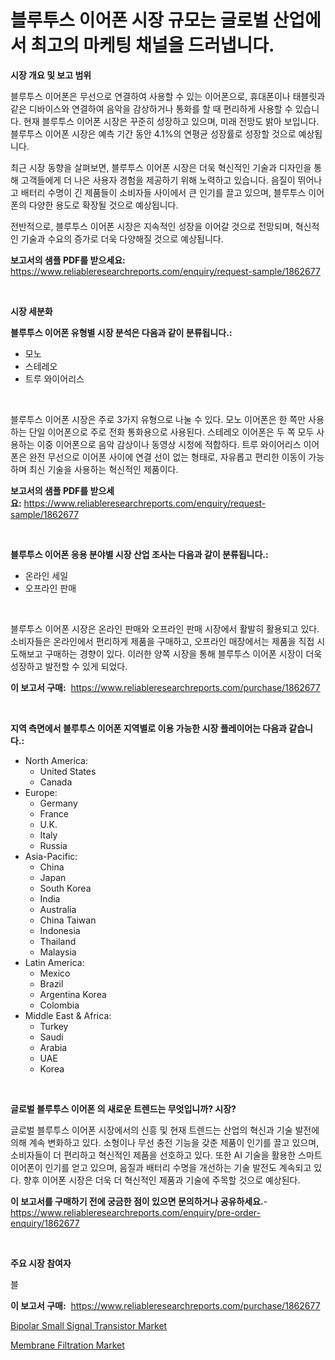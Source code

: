<p><h1>블루투스 이어폰 시장 규모는 글로벌 산업에서 최고의 마케팅 채널을 드러냅니다.</h1></p><p><strong>시장 개요 및 보고 범위</strong></p>
<p><p>블루투스 이어폰은 무선으로 연결하여 사용할 수 있는 이어폰으로, 휴대폰이나 태블릿과 같은 디바이스와 연결하여 음악을 감상하거나 통화를 할 때 편리하게 사용할 수 있습니다. 현재 블루투스 이어폰 시장은 꾸준히 성장하고 있으며, 미래 전망도 밝아 보입니다. 블루투스 이어폰 시장은 예측 기간 동안 4.1%의 연평균 성장률로 성장할 것으로 예상됩니다.</p><p>최근 시장 동향을 살펴보면, 블루투스 이어폰 시장은 더욱 혁신적인 기술과 디자인을 통해 고객들에게 더 나은 사용자 경험을 제공하기 위해 노력하고 있습니다. 음질이 뛰어나고 배터리 수명이 긴 제품들이 소비자들 사이에서 큰 인기를 끌고 있으며, 블루투스 이어폰의 다양한 용도로 확장될 것으로 예상됩니다.</p><p>전반적으로, 블루투스 이어폰 시장은 지속적인 성장을 이어갈 것으로 전망되며, 혁신적인 기술과 수요의 증가로 더욱 다양해질 것으로 예상됩니다.</p></p>
<p><strong>보고서의 샘플 PDF를 받으세요:</strong> <a href="https://www.reliableresearchreports.com/enquiry/request-sample/1862677">https://www.reliableresearchreports.com/enquiry/request-sample/1862677</a></p>
<p>&nbsp;</p>
<p><strong>시장 세분화</strong></p>
<p><strong>블루투스 이어폰 유형별 시장 분석은 다음과 같이 분류됩니다.:</strong></p>
<p><ul><li>모노</li><li>스테레오</li><li>트루 와이어리스</li></ul></p>
<p>&nbsp;</p>
<p><p>블루투스 이어폰 시장은 주로 3가지 유형으로 나눌 수 있다. 모노 이어폰은 한 쪽만 사용하는 단일 이어폰으로 주로 전화 통화용으로 사용된다. 스테레오 이어폰은 두 쪽 모두 사용하는 이중 이어폰으로 음악 감상이나 동영상 시청에 적합하다. 트루 와이어리스 이어폰은 완전 무선으로 이어폰 사이에 연결 선이 없는 형태로, 자유롭고 편리한 이동이 가능하며 최신 기술을 사용하는 혁신적인 제품이다.</p></p>
<p><strong>보고서의 샘플 PDF를 받으세요:</strong>&nbsp;<a href="https://www.reliableresearchreports.com/enquiry/request-sample/1862677">https://www.reliableresearchreports.com/enquiry/request-sample/1862677</a></p>
<p>&nbsp;</p>
<p><strong> 블루투스 이어폰 응용 분야별 시장 산업 조사는 다음과 같이 분류됩니다.:</strong></p>
<p><ul><li>온라인 세일</li><li>오프라인 판매</li></ul></p>
<p>&nbsp;</p>
<p><p>블루투스 이어폰 시장은 온라인 판매와 오프라인 판매 시장에서 활발히 활용되고 있다. 소비자들은 온라인에서 편리하게 제품을 구매하고, 오프라인 매장에서는 제품을 직접 시도해보고 구매하는 경향이 있다. 이러한 양쪽 시장을 통해 블루투스 이어폰 시장이 더욱 성장하고 발전할 수 있게 되었다.</p></p>
<p><strong>이 보고서 구매:</strong>&nbsp; <a href="https://www.reliableresearchreports.com/purchase/1862677">https://www.reliableresearchreports.com/purchase/1862677</a></p>
<p>&nbsp;</p>
<p><strong>지역 측면에서 블루투스 이어폰 지역별로 이용 가능한 시장 플레이어는 다음과 같습니다.:</strong></p>
<p><ul>
    <li>
        North America:
        <ul>
            <li>United States</li>
            <li>Canada</li>
        </ul>
    </li>
    <li>
        Europe:
        <ul>
            <li>Germany</li>
            <li>France</li>
            <li>U.K.</li>
            <li>Italy</li>
            <li>Russia</li>
        </ul>
    </li>
    <li>
        Asia-Pacific:
        <ul>
            <li>China</li>
            <li>Japan</li>
            <li>South Korea</li>
            <li>India</li>
            <li>Australia</li>
            <li>China Taiwan</li>
            <li>Indonesia</li>
            <li>Thailand</li>
            <li>Malaysia</li>
        </ul>
    </li>
    <li>
        Latin America:
        <ul>
            <li>Mexico</li>
            <li>Brazil</li>
            <li>Argentina Korea</li>
            <li>Colombia</li>
        </ul>
    </li>
    <li>
        Middle East & Africa:
        <ul>
            <li>Turkey</li>
            <li>Saudi</li>
            <li>Arabia</li>
            <li>UAE</li>
            <li>Korea</li>
        </ul>
    </li>
    </ul></p>
<p>&nbsp;</p>
<p><strong>글로벌 블루투스 이어폰 의 새로운 트렌드는 무엇입니까? 시장?</strong></p>
<p><p>글로벌 블루투스 이어폰 시장에서의 신흥 및 현재 트렌드는 산업의 혁신과 기술 발전에 의해 계속 변화하고 있다. 소형이나 무선 충전 기능을 갖춘 제품이 인기를 끌고 있으며, 소비자들이 더 편리하고 혁신적인 제품을 선호하고 있다. 또한 AI 기술을 활용한 스마트 이어폰이 인기를 얻고 있으며, 음질과 배터리 수명을 개선하는 기술 발전도 계속되고 있다. 향후 이어폰 시장은 더욱 더 혁신적인 제품과 기술에 주목할 것으로 예상된다.</p></p>
<p><strong>이 보고서를 구매하기 전에 궁금한 점이 있으면 문의하거나 공유하세요.</strong>- <a href="https://www.reliableresearchreports.com/enquiry/pre-order-enquiry/1862677">https://www.reliableresearchreports.com/enquiry/pre-order-enquiry/1862677</a></p>
<p>&nbsp;</p>
<p><strong>주요 시장 참여자</strong></p>
<p><p>블</p></p>
<p><strong>이 보고서 구매:</strong>&nbsp;&nbsp;<a href="https://www.reliableresearchreports.com/purchase/1862677">https://www.reliableresearchreports.com/purchase/1862677</a></p>
<p><p><a href="https://simplistic-meeting-7ee.notion.site/Bipolar-Small-Signal-Transistor-Market-Research-Report-Reveals-The-Latest-Trends-And-Opportunities-o-b0d41bff703640eb811b52d54f7bf23c">Bipolar Small Signal Transistor Market</a></p><p><a href="https://github.com/Sinjinluong3e0awx2m195k76/Market-Research-Report-List-1/blob/main/membrane-filtration-market.md">Membrane Filtration Market</a></p></p>
